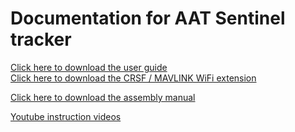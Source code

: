 # Documentation for AAT Sentinel tracker

<a href='https://github.com/aat-sentinel/Documentation/raw/main/Sentinel%20AAT%20lite%20User%20Guide.pdf' target='_blank'>Click here to download the user guide</a><br>
<a href='https://github.com/aat-sentinel/Documentation/raw/main/Sentinel%20AAT%20lite%20User%20Guide%20-%20mavlink%20setup.pdf' target='_blank'>Click here to download the CRSF / MAVLINK WiFi extension</a><br>

<a href='https://github.com/aat-sentinel/Documentation/raw/main/Sentinel%20AAT%20lite%20Assembly%20manual.pdf' target='_blank'>Click here to download the assembly manual</a><br>

<a href='https://www.youtube.com/channel/UCaOChZr-KkSGh9g5-SVG64Q' target='_blank'>Youtube instruction videos</a><br>

